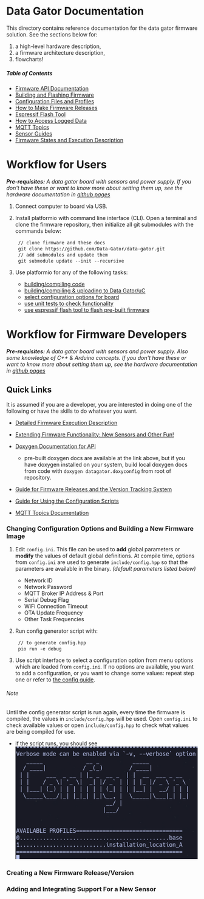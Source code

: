# Data Gator Documentation
This directory contains reference documentation for the data gator firmware solution. See the sections below for:

1. a high-level hardware description,
2. a firmware architecture description,
3. flowcharts!

##### Table of Contents

- [Firmware API Documentation](https://data-gator.github.io/doxygen_firmware_docs/index.html)
- [Building and Flashing Firmware](How_to_Flash_Firmware.md)
- [Configuration Files and Profiles](Configuration_Files_and_Creating_Profiles.md)
- [How to Make Firmware Releases](./how_to_make_releases.md)
- [Espressif Flash Tool](Espressif_Flash_Download_Tool.md)
- [How to Access Logged Data](How_To_Access_Logged_Data.md)
- [MQTT Topics](MQTT_Topics.md)
- [Sensor Guides](sensors_and_wiring/README.md)
- [Firmware States and Execution Description](firmware_documentation.md)

# Workflow for Users

_**Pre-requisites:** A data gator board with sensors and power supply. If you don't have these or want to know more about setting them up, see the hardware documentation in [github pages](https://data-gator.github.io/Hardware)_

1. Connect computer to board via USB. 
2. Install platformio with command line interface (CLI). Open a terminal and clone the firmware repository, then initialize all git submodules with the commands below:

        // clone firmware and these docs
        git clone https://github.com/Data-Gator/data-gator.git
        // add submodules and update them
        git submodule update --init --recursive

3. Use platformio for any of the following tasks:

    * [building/compiling code](How_to_Flash_Firmware.md) 
    * [building/compiling & uploading to Data Gator/uC](How_to_Flash_Firmware.md)
    * [select configuration options for board](Configuration_Files_and_Creating_Profiles.md)
    * [use unit tests to check functionality]()
    * [use espressif flash tool to flash pre-built firmware](Espressif_Flash_Download_Tool.md)

# Workflow for Firmware Developers

_**Pre-requisites:** A data gator board with sensors and power supply. Also some knowledge of C++ & Arduino concepts. If you don't have these or want to know more about setting them up, see the hardware documentation in [github pages](https://data-gator.github.io/Hardware)_

## Quick Links
It is assumed if you are a developer, you are interested in doing one of the following or have the skills to do whatever you want.

* [Detailed Firmware Execution Description](firmware_documentation.md)
* [Extending Firmware Functionality: New Sensors and Other Fun!](extending_firmware_functionality.md)
* [Doxygen Documentation for API](https://data-gator.github.io/doxygen_firmware_docs/index.html)

    * pre-built doxygen docs are available at the link above, but if you have doxygen installed on your system, build local doxygen docs from code with `doxygen datagator.doxyconfig` from root of repository.

* [Guide for Firmware Releases and the Version Tracking System](how_to_make_releases.md)
* [Guide for Using the Configuration Scripts](Configuration_Files_and_Creating_Profiles.md)
* [MQTT Topics Documentation](MQTT_Topics.md)


### Changing Configuration Options and Building a New Firmware Image

1. Edit `config.ini`. This file can be used to **add** global parameters or **modify** the values of default global definitions. At compile time, options from `config.ini` are used to generate `include/config.hpp` so that the parameters are available in the binary. _(default parameters listed below)_

    * Network ID
    * Network Password
    * MQTT Broker IP Address & Port 
    * Serial Debug Flag 
    * WiFi Connection Timeout
    * OTA Update Frequency
    * Other Task Frequencies

2. Run config generator script with:

        // to generate config.hpp
        pio run -e debug

3. Use script interface to select a configuration option from menu options which are loaded from `config.ini`. If no options are available, you want to add a configuration, or you want to change some values: repeat step one or refer to [the config guide](./Configuration_Files_and_Creating_Profiles.md).


###### Note
Until the config generator script is run again, every time the firmware is compiled, the values in `include/config.hpp` will be used. Open `config.ini` to check available values or open `include/config.hpp` to check what values are being compiled for use.

* if the script runs, you should see ![config gen ascii](images/config_generator_output.png)
        

### Creating a New Firmware Release/Version

### Adding and Integrating Support For a New Sensor

